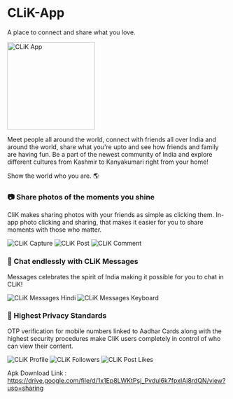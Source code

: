 # CLiK-App

A place to connect and share what you love.

<img src="https://i.postimg.cc/5tWDwmvL/Component-21-3.png" alt="CLiK App" width="200"/>

Meet people all around the world, connect with friends all over India and around the world, share what you're upto and see how friends and family are having fun. Be a part of the newest community of India and explore different cultures from Kashmir to Kanyakumari right from your home!

Show the world who you are. :earth_americas:

### :camera: Share photos of the moments you shine 

CliK makes sharing photos with your friends as simple as clicking them. In-app photo clicking and sharing, that makes it easier for you to share moments with those who matter.

![CLiK Capture](https://i.postimg.cc/q6MRPfqR/Screenshot-20200720-161823-framed.png)
![CLiK Post](https://i.postimg.cc/K3Zkmkqm/Screenshot-20200720-174343-framed.png)
![CLiK Comment](https://i.postimg.cc/rdxKWC78/Screenshot-20200720-160623-framed.png)

### :couple: Chat endlessly with CLiK Messages

Messages celebrates the spirit of India making it possible for you to chat in CLiK!

![CLiK Messages Hindi](https://i.postimg.cc/XrZZN08B/Screenshot-20200720-155357-framed.png)
![CLiK Messages Keyboard](https://i.postimg.cc/3dx46G0B/Screenshot-20200720-161619-framed.png)

### :key: Highest Privacy Standards

OTP verification for mobile numbers linked to Aadhar Cards along with the highest security procedures make CliK users completely in control of who can view their content.

![CLiK Profile](https://i.postimg.cc/G8jtg3cV/Screenshot-20200720-160530-framed.png)
![CLiK Followers](https://i.postimg.cc/18L8fYCC/Screenshot-20200720-160819-framed.png)
![CLiK Post Likes](https://i.postimg.cc/ppchtdDt/Screenshot-20200720-160629-framed.png)

Apk Download Link : https://drive.google.com/file/d/1x1Ep8LWKtPsj_Pvdul6k7fpxIAj8rdQN/view?usp=sharing
